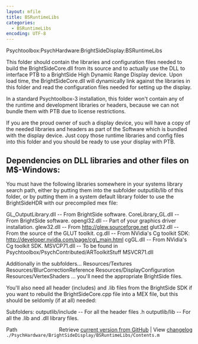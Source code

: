 ```yaml
---
layout: mfile
title: BSRuntimeLibs
categories:
  - BSRuntimeLibs
encoding: UTF-8
---
```


Psychtoolbox:PsychHardware:BrightSideDisplay:BSRuntimeLibs

This folder should contain the libraries and configuration files
needed to build the BrightSideCore.dll from its source and to
actually use the DLL to interface PTB to a BrightSide High Dynamic
Range Display device. Upon load time, the BrightSideCore.dll will
dynamically link against the libraries in this folder and read the
configuration files needed for setting up the display.

In a standard Psychtoolbox-3 installation, this folder won't contain
any of the runtime and development libraries or headers, because we
can not bundle them with PTB due to license restrictions.

If you are the proud owner of such a display device, you will have
a copy of the needed libraries and headers as part of the Software
which is bundled with the display device. Just copy those runtime
libraries and config files into this folder and you should be ready
to use your display with PTB.

Dependencies on DLL libraries and other files on M$-Windows:
------------------------------------------------------------

You must have the following libraries somewhere in your systems
library search path, either by putting them into the subfolder
outputlib/lib of this folder, or by putting them in a system default
library folder to use the BrightSideHDR with our precompiled mex file:

GL\_OutputLibrary.dll -- From BrightSide software.
CoreLibrary\_GL.dll   -- From BrightSide software.
opengl32.dll         -- Part of your graphics driver installation.
glew32.dll           -- From http://glew.sourceforge.net
glut32.dll           -- From the source of the GLUT toolkit.
cg.dll               -- From NVidia's Cg toolkit SDK:
                        http://developer.nvidia.com/page/cg\_main.html
cgGL.dll             -- From NVidia's Cg toolkit SDK.
MSVCP71.dll          -- To be found in Psychtoolbox/PsychContributed/ARToolkitStuff
MSVCR71.dll

Additionally in the subfolders...
Resources/Textures
Resources/BlurCorrectionReference
Resources/DisplayConfiguration
Resources/VertexShaders
... you'll need the appropriate BrightSide files.

You'll also need all header \(includes\) and .lib files from the BrightSide
SDK if you want to rebuild the BrightSideCore.cpp file into a MEX file,
but this should be seldomly \(if at all\) needed:

Subfolders:
outputlib/include    -- For all the header files .h
outputlib/lib        -- For all the .lib and .dll library files.


<div class="code_header" style="text-align:right;">
  <span style="float:left;">Path&nbsp;&nbsp;</span> <span class="counter">Retrieve <a href=
  "https://raw.github.com/Psychtoolbox-3/Psychtoolbox-3/beta/./PsychHardware/BrightSideDisplay/BSRuntimeLibs/Contents.m">current version from GitHub</a> | View <a href=
  "https://github.com/Psychtoolbox-3/Psychtoolbox-3/commits/beta/./PsychHardware/BrightSideDisplay/BSRuntimeLibs/Contents.m">changelog</a></span>
</div>
<div class="code">
  <code>./PsychHardware/BrightSideDisplay/BSRuntimeLibs/Contents.m</code>
</div>
